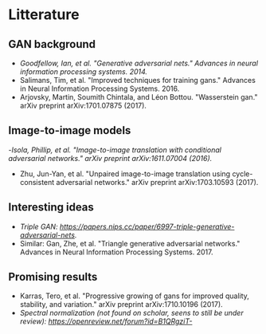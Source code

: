 # Litterature

## GAN background
- *Goodfellow, Ian, et al. "Generative adversarial nets." Advances in neural information processing systems. 2014.*
- Salimans, Tim, et al. "Improved techniques for training gans." Advances in Neural Information Processing Systems. 2016.
- Arjovsky, Martin, Soumith Chintala, and Léon Bottou. "Wasserstein gan." arXiv preprint arXiv:1701.07875 (2017).

## Image-to-image models
 -*Isola, Phillip, et al. "Image-to-image translation with conditional adversarial networks." arXiv preprint arXiv:1611.07004 (2016).*
 - Zhu, Jun-Yan, et al. "Unpaired image-to-image translation using cycle-consistent adversarial networks." arXiv preprint arXiv:1703.10593 (2017).

## Interesting ideas
- *Triple GAN: https://papers.nips.cc/paper/6997-triple-generative-adversarial-nets.*
- Similar: Gan, Zhe, et al. "Triangle generative adversarial networks." Advances in Neural Information Processing Systems. 2017.

## Promising results
- Karras, Tero, et al. "Progressive growing of gans for improved quality, stability, and variation." arXiv preprint arXiv:1710.10196 (2017).
- *Spectral normalization (not found on scholar, seens to still be under review): https://openreview.net/forum?id=B1QRgziT-*


